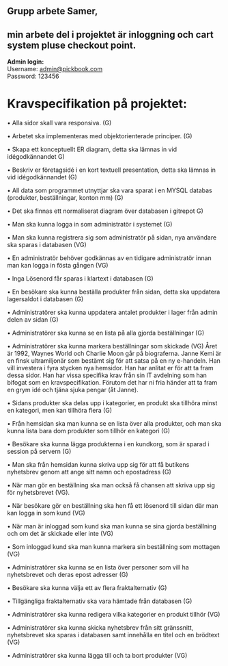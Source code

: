 ## Grupp arbete Samer,

## min arbete del i projektet är inloggning och cart system pluse checkout point.

**Admin login:**\
Username: admin@pickbook.com\
Password: 123456

# Kravspecifikation på projektet:

• Alla sidor skall vara responsiva. (G)

• Arbetet ska implementeras med objektorienterade principer. (G)

• Skapa ett konceptuellt ER diagram, detta ska lämnas in vid idégodkännandet G)

• Beskriv er företagsidé i en kort textuell presentation, detta ska lämnas in vid
idégodkännandet (G)

• All data som programmet utnyttjar ska vara sparat i en MYSQL databas (produkter,
beställningar, konton mm) (G)

• Det ska finnas ett normaliserat diagram över databasen i gitrepot G)

• Man ska kunna logga in som administratör i systemet (G)

• Man ska kunna registrera sig som administratör på sidan, nya användare ska sparas i
databasen (VG)

• En administratör behöver godkännas av en tidigare administratör innan man kan logga
in fösta gången (VG)

• Inga Lösenord får sparas i klartext i databasen (G)

• En besökare ska kunna beställa produkter från sidan, detta ska uppdatera lagersaldot i
databasen (G)

• Administratörer ska kunna uppdatera antalet produkter i lager från admin delen av sidan
(G)

• Administratörer ska kunna se en lista på alla gjorda beställningar (G)

• Administratörer ska kunna markera beställningar som skickade (VG)
Året är 1992, Waynes World och Charlie Moon går på biograferna. Janne Kemi är en
finsk ultramiljonär som bestämt sig för att satsa på en ny e-handeln. Han vill investera
i fyra stycken nya hemsidor. Han har anlitat er för att ta fram dessa sidor.
Han har vissa specifika krav från sin IT avdelning som han bifogat som en
kravspecifikation. Förutom det har ni fria händer att ta fram en grym idé och tjäna
sjuka pengar (åt Janne).

• Sidans produkter ska delas upp i kategorier, en produkt ska tillhöra minst en kategori,
men kan tillhöra flera (G)

• Från hemsidan ska man kunna se en lista över alla produkter, och man ska kunna lista
bara dom produkter som tillhör en kategori (G)

• Besökare ska kunna lägga produkterna i en kundkorg, som är sparad i session på
servern (G)

• Man ska från hemsidan kunna skriva upp sig för att få butikens nyhetsbrev genom att
ange sitt namn och epostadress (G)

• När man gör en beställning ska man också få chansen att skriva upp sig för
nyhetsbrevet (VG).

• När besökare gör en beställning ska hen få ett lösenord till sidan där man kan logga in
som kund (VG)

• När man är inloggad som kund ska man kunna se sina gjorda beställning och om det är
skickade eller inte (VG)

• Som inloggad kund ska man kunna markera sin beställning som mottagen (VG)

• Administratörer ska kunna se en lista över personer som vill ha nyhetsbrevet och deras
epost adresser (G)

• Besökare ska kunna välja ett av flera fraktalternativ (G)

• Tillgängliga fraktalternativ ska vara hämtade från databasen (G)

• Administratörer ska kunna redigera vilka kategorier en produkt tillhör (VG)

• Administratörer ska kunna skicka nyhetsbrev från sitt gränssnitt, nyhetsbrevet ska
sparas i databasen samt innehålla en titel och en brödtext (VG)

• Administratörer ska kunna lägga till och ta bort produkter (VG) 
